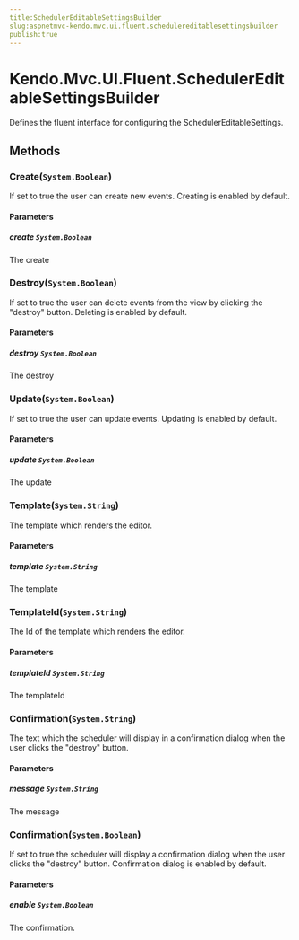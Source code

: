 ```yaml
---
title:SchedulerEditableSettingsBuilder
slug:aspnetmvc-kendo.mvc.ui.fluent.schedulereditablesettingsbuilder
publish:true
---
```


# Kendo.Mvc.UI.Fluent.SchedulerEditableSettingsBuilder
Defines the fluent interface for configuring the SchedulerEditableSettings.



## Methods

### Create(`System.Boolean`)
If set to true the user can create new events. Creating is enabled by default.


#### Parameters

##### create `System.Boolean`
The create





### Destroy(`System.Boolean`)
If set to true the user can delete events from the view by clicking the "destroy" button. Deleting is enabled by default.


#### Parameters

##### destroy `System.Boolean`
The destroy





### Update(`System.Boolean`)
If set to true the user can update events. Updating is enabled by default.


#### Parameters

##### update `System.Boolean`
The update





### Template(`System.String`)
The template which renders the editor.


#### Parameters

##### template `System.String`
The template





### TemplateId(`System.String`)
The Id of the template which renders the editor.


#### Parameters

##### templateId `System.String`
The templateId





### Confirmation(`System.String`)
The text which the scheduler will display in a confirmation dialog when the user clicks the "destroy" button.


#### Parameters

##### message `System.String`
The message





### Confirmation(`System.Boolean`)
If set to true the scheduler will display a confirmation dialog when the user clicks the "destroy" button. Confirmation dialog is enabled by default.


#### Parameters

##### enable `System.Boolean`
The confirmation.






